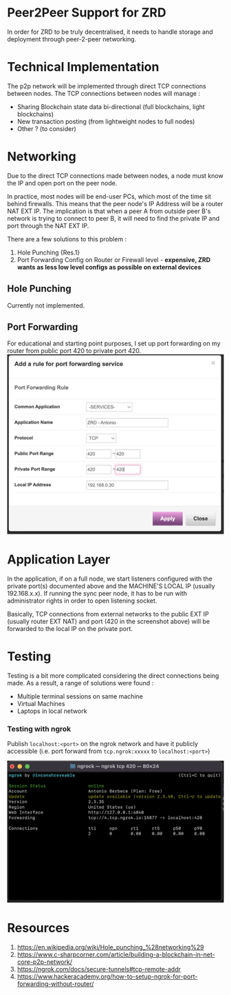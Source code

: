 # Peer2Peer Support for ZRD
In order for ZRD to be truly decentralised, it needs to handle storage and deployment through peer-2-peer networking.

# Technical Implementation
The p2p network will be implemented through direct TCP connections between nodes.
The TCP connections between nodes will manage :
- Sharing Blockchain state data bi-directional (full blockchains, light blockchains)
- New transaction posting (from lightweight nodes to full nodes)
- Other ? (to consider)

# Networking
Due to the direct TCP connections made between nodes, a node must know the IP and open port on the peer node.

In practice, most nodes will be end-user PCs, which most of the time sit behind firewalls. This means that the peer node's IP Address will be a router NAT EXT IP.
The implication is that when a peer A from outside peer B's network is trying to connect to peer B, it will need to find the private IP and port through the NAT EXT IP.

There are a few solutions to this problem :
1. Hole Punching {Res.1}
2. Port Forwarding Config on Router or Firewall level - **expensive, ZRD wants as less low level configs as possible on external devices**

## Hole Punching
Currently not implemented.

## Port Forwarding
For educational and starting point purposes,
I set up port forwarding on my router from public port 420 to private port 420.
![Port Forwarding Modal View Configuration](../../assets/img/pfding.png)

# Application Layer
In the application, if on a full node, we start listeners configured with the private port(s) documented above and the MACHINE'S LOCAL IP (usually 192.168.x.x).
If running the sync peer node, it has to be run with administrator rights in order to open listening socket.

Basically, TCP connections from external networks to the public EXT IP (usually router EXT NAT) and port (420 in the screenshot above) will be forwarded to the local IP on the private port.

# Testing
Testing is a bit more complicated considering the direct connections being made.
As a result, a range of solutions were found :
- Multiple terminal sessions on same machine
- Virtual Machines
- Laptops in local network

### Testing with ngrok
Publish `localhost:<port>` on the ngrok network and have it publicly accessible (i.e. port forward from `tcp.ngrok:xxxxx` to `localhost:<port>`)

![ngrok Configuration](../../assets/img/ngrok_session.png)

# Resources
1. https://en.wikipedia.org/wiki/Hole_punching_%28networking%29
2. https://www.c-sharpcorner.com/article/building-a-blockchain-in-net-core-p2p-network/
3. https://ngrok.com/docs/secure-tunnels#tcp-remote-addr
4. https://www.hackeracademy.org/how-to-setup-ngrok-for-port-forwarding-without-router/